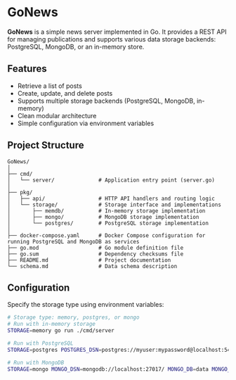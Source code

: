 # GoNews 

**GoNews** is a simple news server implemented in Go. It provides a REST API for managing publications and supports various data storage backends: PostgreSQL, MongoDB, or an in-memory store.

## Features

- Retrieve a list of posts
- Create, update, and delete posts
- Supports multiple storage backends (PostgreSQL, MongoDB, in-memory)
- Clean modular architecture
- Simple configuration via environment variables

## Project Structure

```
GoNews/
│
├── cmd/  
│   └── server/              # Application entry point (server.go)
│
├── pkg/
│   ├── api/                 # HTTP API handlers and routing logic
│   └── storage/             # Storage interface and implementations
│       ├── memdb/           # In-memory storage implementation
│       ├── mongo/           # MongoDB storage implementation
│       └── postgres/        # PostgreSQL storage implementation
│
├── docker-compose.yaml      # Docker Compose configuration for running PostgreSQL and MongoDB as services
├── go.mod                   # Go module definition file  
├── go.sum                   # Dependency checksums file
├── README.md                # Project documentation
└── schema.md                # Data schema description
```

## Configuration

Specify the storage type using environment variables:

```bash
# Storage type: memory, postgres, or mongo
# Run with in-memory storage
STORAGE=memory go run ./cmd/server

# Run with PostgreSQL
STORAGE=postgres POSTGRES_DSN=postgres://myuser:mypassword@localhost:5434/mydb go run ./cmd/server

# Run with MongoDB
STORAGE=mongo MONGO_DSN=mongodb://localhost:27017/ MONGO_DB=data MONGO_COLLECTION=languages go run ./cmd/server
```